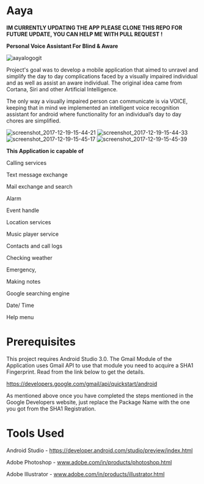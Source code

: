 # Aaya
**IM CURRENTLY UPDATING THE APP PLEASE CLONE THIS REPO FOR FUTURE UPDATE, YOU CAN HELP ME WITH PULL REQUEST !**


**Personal Voice Assistant For Blind & Aware**

   ![aayalogogit](https://user-images.githubusercontent.com/26801020/34158538-dac784a6-e4eb-11e7-95fe-e94a263cc0e1.png)


Project's goal was to develop a mobile application that aimed to unravel and simplify the day to day complications faced
by a visually impaired individual and as well as assist an aware individual.
The original idea came from Cortana, Siri and other Artificial Intelligence.

The only way a visually impaired person can communicate is via VOICE,
keeping that in mind we implemented an intelligent voice recognition assistant for android where functionality for an individual’s
day to day chores are simplified.



![screenshot_2017-12-19-15-44-21](https://user-images.githubusercontent.com/26801020/34509698-161a5aa0-f073-11e7-9ade-417427f62e33.png)   ![screenshot_2017-12-19-15-44-33](https://user-images.githubusercontent.com/26801020/34509816-35a13474-f074-11e7-831a-ade3da4b8796.png)   ![screenshot_2017-12-19-15-45-17](https://user-images.githubusercontent.com/26801020/34509822-494cb03e-f074-11e7-8426-5723c6ea5a6f.png)   ![screenshot_2017-12-19-15-45-39](https://user-images.githubusercontent.com/26801020/34509826-59a94b7c-f074-11e7-9a66-f7545c920859.png)



**This Application ic capable of**

Calling services


Text message exchange


Mail exchange and search


Alarm


Event handle


Location services


Music player service


Contacts and call logs


Checking weather


Emergency,


Making notes


Google searching engine


Date/ Time


Help menu


# Prerequisites
This project requires Android Studio 3.0. The Gmail Module of the Application uses Gmail API to use that module you need to acquire a SHA1 Fingerprint. Read from the link below to get the details.

https://developers.google.com/gmail/api/quickstart/android

As mentioned above once you have completed the steps mentioned in the Google Developers website, just replace the Package Name with the one you got from the SHA1 Registration.

# Tools Used
Android Studio - https://developer.android.com/studio/preview/index.html

Adobe Photoshop - www.adobe.com/in/products/photoshop.html

Adobe Illustrator - www.adobe.com/in/products/illustrator.html
